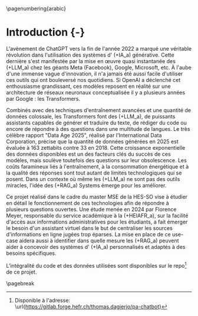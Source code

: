 \pagenumbering{arabic}

# Introduction {-}

L'avènement de ChatGPT vers la fin de l'année 2022 a marqué une véritable révolution dans l'utilisation des systèmes d' (+IA_a) générative. Cette dernière s'est manifestée par la mise en œuvre quasi instantanée des (+LLM_a) chez les géants Meta (Facebook), Google, Microsoft, etc. À l'aube d'une immense vague d'innovation, il n'a jamais été aussi facile d'utiliser ces outils qui ont bouleversé nos quotidiens. Si OpenAI a déclenché cet enthousiasme grandissant, ces modèles reposent en réalité sur une architecture de réseaux neuronaux conceptualisée il y a plusieurs années par Google : les Transformers.

Combinés avec des techniques d'entraînement avancées et une quantité de données colossale, les Transformers font des (+LLM_a), de puissants assistants capables de générer et traduire du texte, de rédiger du code ou encore de répondre à des questions dans une multitude de langues. Le très célèbre rapport "Data Age 2025", réalisé par l'International Data Corporation, précise que la quantité de données générées en 2025 est évaluée à 163 zettabits contre 33 en 2018. Cette croissance exponentielle des données disponibles est un des facteurs clés du succès de ces modèles, mais soulève toutefois des questions sur leur obsolescence. Les coûts faramineux liés à l'entraînement, à la consommation énergétique et à la qualité des réponses sont tout autant de limites technologiques qui se posent. Dans un contexte où même les (+LLM_a) ne sont pas des outils miracles, l'idée des (+RAG_a) Systems émerge pour les améliorer.

Ce projet réalisé dans le cadre du master MSE de la HES-SO vise à étudier en détail le fonctionnement de ces technologies afin de répondre à plusieurs questions ouvertes. Une étude menée en 2024 par Florence Meyer, responsable du service académique à la (+HEIAFR_a), sur la facilité d'accès aux informations administratives pour les étudiants, a fait émerger le besoin d'un assistant virtuel dans le but de centraliser les sources d'informations en ligne jugées trop éparses. La mise en place de ce use-case aidera aussi à identifier dans quelle mesure les (+RAG_a) peuvent aider à concevoir des systèmes d' (+IA_a) personnalisés et adaptés à des besoins spécifiques.

L’intégralité du code et des données utilisées sont disponibles sur le repo[^1] de ce projet.

\pagebreak

[^1]: Disponible à l'adresse: \url{https://gitlab.forge.hefr.ch/thomas.dagierjo/pa-chatbot}